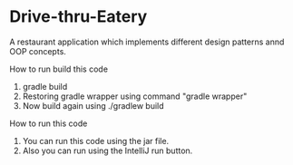 # Drive-thru-Eatery
A restaurant application which implements different design patterns annd OOP concepts.

How to run build this code
1. gradle build
2. Restoring gradle wrapper using command "gradle wrapper"
3. Now build again using ./gradlew build

How to run this code
1. You can run this code using the jar file.
2. Also you can run using the IntelliJ run button.

